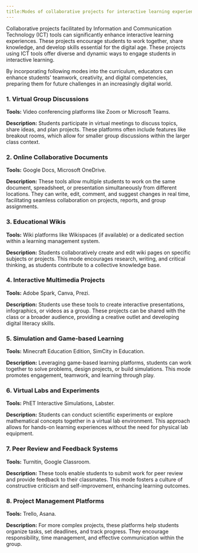 ```yaml
---
title:Modes of collaborative projects for interactive learning experience
---
```


Collaborative projects facilitated by Information and Communication Technology (ICT) tools can significantly enhance interactive learning experiences. These projects encourage students to work together, share knowledge, and develop skills essential for the digital age. These projects using ICT tools offer diverse and dynamic ways to engage students in interactive learning.

By incorporating following modes into the curriculum, educators can enhance students' teamwork, creativity, and digital competencies, preparing them for future challenges in an increasingly digital world.

### 1\. Virtual Group Discussions

**Tools:** Video conferencing platforms like Zoom or Microsoft Teams.

**Description:** Students participate in virtual meetings to discuss topics, share ideas, and plan projects. These platforms often include features like breakout rooms, which allow for smaller group discussions within the larger class context.

### 2\. Online Collaborative Documents

**Tools:** Google Docs, Microsoft OneDrive.

**Description:** These tools allow multiple students to work on the same document, spreadsheet, or presentation simultaneously from different locations. They can write, edit, comment, and suggest changes in real time, facilitating seamless collaboration on projects, reports, and group assignments.

### 3\. Educational Wikis

**Tools:** Wiki platforms like Wikispaces (if available) or a dedicated section within a learning management system.

**Description:** Students collaboratively create and edit wiki pages on specific subjects or projects. This mode encourages research, writing, and critical thinking, as students contribute to a collective knowledge base.

### 4\. Interactive Multimedia Projects

**Tools:** Adobe Spark, Canva, Prezi.

**Description:** Students use these tools to create interactive presentations, infographics, or videos as a group. These projects can be shared with the class or a broader audience, providing a creative outlet and developing digital literacy skills.

### 5\. Simulation and Game-based Learning

**Tools:** Minecraft Education Edition, SimCity in Education.

**Description:** Leveraging game-based learning platforms, students can work together to solve problems, design projects, or build simulations. This mode promotes engagement, teamwork, and learning through play.

### 6\. Virtual Labs and Experiments

**Tools:** PhET Interactive Simulations, Labster.

**Description:** Students can conduct scientific experiments or explore mathematical concepts together in a virtual lab environment. This approach allows for hands-on learning experiences without the need for physical lab equipment.

### 7\. Peer Review and Feedback Systems

**Tools:** Turnitin, Google Classroom.

**Description:** These tools enable students to submit work for peer review and provide feedback to their classmates. This mode fosters a culture of constructive criticism and self-improvement, enhancing learning outcomes.

### 8\. Project Management Platforms

**Tools:** Trello, Asana.

**Description:** For more complex projects, these platforms help students organize tasks, set deadlines, and track progress. They encourage responsibility, time management, and effective communication within the group.
